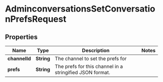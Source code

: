 

# AdminconversationsSetConversationPrefsRequest


## Properties

| Name | Type | Description | Notes |
|------------ | ------------- | ------------- | -------------|
|**channelId** | **String** | The channel to set the prefs for |  |
|**prefs** | **String** | The prefs for this channel in a stringified JSON format. |  |



